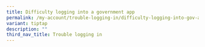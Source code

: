 ```yaml
---
title: Difficulty logging into a government app
permalink: /my-account/trouble-logging-in/difficulty-logging-into-gov-app/
variant: tiptap
description: ""
third_nav_title: Trouble logging in
---
```

